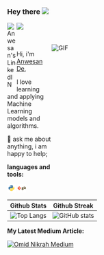 ### Hey there <img src="https://media.giphy.com/media/hvRJCLFzcasrR4ia7z/giphy.gif" width="25px">

<a href="https://www.linkedin.com/in/anwesan-de-66913a1ab/">
  <img align="left" alt="Anwesan's LinkedIN" width="22px" src="https://raw.githubusercontent.com/peterthehan/peterthehan/master/assets/linkedin.svg" />
</a>

![](https://visitor-badge.glitch.me/badge?page_id=19-ade.19-ade)

<br />
<img align="right" alt="GIF" src="https://raw.githubusercontent.com/iampavangandhi/iampavangandhi/master/gifs/coder.gif" width="400" height="300" />
 

Hi, i'm [Anwesan De](https://19-ade.github.io/Portfolio/), 

I love learning and applying Machine Learning models and algorithms.

💬 ask me about anything, i am happy to help;


**languages and tools:**  


<code><img height="20" src="https://raw.githubusercontent.com/github/explore/80688e429a7d4ef2fca1e82350fe8e3517d3494d/topics/python/python.png"></code>
<code><img height="20" src="https://raw.githubusercontent.com/github/explore/80688e429a7d4ef2fca1e82350fe8e3517d3494d/topics/git/git.png"></code>





| Github Stats | Github Streak |
|--------------|---------------|
|![Top Langs](https://github-readme-stats.vercel.app/api/top-langs/?username=19-ade) | ![GitHub stats](https://github-readme-stats.vercel.app/api?username=19-ade&show_icons=true&theme=dark)  |





**My Latest Medium Article:**

[![Omid Nikrah Medium](https://github-readme-medium.vercel.app/?username=anwesande)](https://medium.com/@anwesande)




